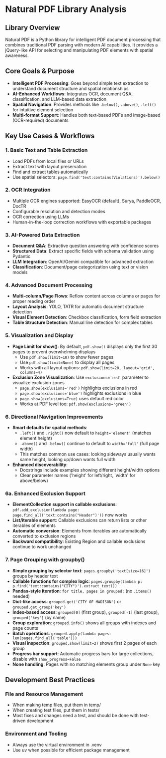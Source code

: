 # Natural PDF Library Analysis

## Library Overview
Natural PDF is a Python library for intelligent PDF document processing that combines traditional PDF parsing with modern AI capabilities. It provides a jQuery-like API for selecting and manipulating PDF elements with spatial awareness.

## Core Goals & Purpose
- **Intelligent PDF Processing**: Goes beyond simple text extraction to understand document structure and spatial relationships
- **AI-Enhanced Workflows**: Integrates OCR, document Q&A, classification, and LLM-based data extraction
- **Spatial Navigation**: Provides methods like `.below()`, `.above()`, `.left()` for intuitive element selection
- **Multi-format Support**: Handles both text-based PDFs and image-based (OCR-required) documents

## Key Use Cases & Workflows

### 1. Basic Text and Table Extraction
- Load PDFs from local files or URLs
- Extract text with layout preservation
- Find and extract tables automatically
- Use spatial selectors: `page.find('text:contains(Violations)').below()`

### 2. OCR Integration
- Multiple OCR engines supported: EasyOCR (default), Surya, PaddleOCR, DocTR
- Configurable resolution and detection modes
- OCR correction using LLMs
- Human-in-the-loop correction workflows with exportable packages

### 3. AI-Powered Data Extraction
- **Document Q&A**: Extractive question answering with confidence scores
- **Structured Data**: Extract specific fields with schema validation using Pydantic
- **LLM Integration**: OpenAI/Gemini compatible for advanced extraction
- **Classification**: Document/page categorization using text or vision models

### 4. Advanced Document Processing
- **Multi-column/Page Flows**: Reflow content across columns or pages for proper reading order
- **Layout Analysis**: YOLO, TATR for automatic document structure detection
- **Visual Element Detection**: Checkbox classification, form field extraction
- **Table Structure Detection**: Manual line detection for complex tables

### 5. Visualization and Display
- **Page Limit for show()**: By default, `pdf.show()` displays only the first 30 pages to prevent overwhelming displays
  - Use `pdf.show(limit=10)` to show fewer pages
  - Use `pdf.show(limit=None)` to display all pages
  - Works with all layout options: `pdf.show(limit=20, layout='grid', columns=4)`
- **Exclusion Zone Visualization**: Use `exclusions='red'` parameter to visualize exclusion zones
  - `page.show(exclusions='red')` highlights exclusions in red
  - `page.show(exclusions='blue')` highlights exclusions in blue
  - `page.show(exclusions=True)` uses default red color
  - Works at PDF level too: `pdf.show(exclusions='green')`

### 6. Directional Navigation Improvements
- **Smart defaults for spatial methods**:
  - `.left()` and `.right()` now default to `height='element'` (matches element height)
  - `.above()` and `.below()` continue to default to `width='full'` (full page width)
  - This matches common use cases: looking sideways usually wants same height, looking up/down wants full width
- **Enhanced discoverability**:
  - Docstrings include examples showing different height/width options
  - Clear parameter names ('height' for left/right, 'width' for above/below)

### 6a. Enhanced Exclusion Support
- **ElementCollection support in callable exclusions**: `pdf.add_exclusion(lambda page: page.find_all('text:contains("Header")'))` now works
- **List/iterable support**: Callable exclusions can return lists or other iterables of elements
- **Automatic conversion**: Elements from iterables are automatically converted to exclusion regions
- **Backward compatibility**: Existing Region and callable exclusions continue to work unchanged

### 7. Page Grouping with groupby()
- **Simple grouping by selector text**: `pages.groupby('text[size=16]')` groups by header text
- **Callable functions for complex logic**: `pages.groupby(lambda p: p.find('text:contains("CITY")').extract_text())`
- **Pandas-style iteration**: `for title, pages in grouped:` (no `.items()` needed)
- **Dict-like access**: `grouped.get('CITY OF MADISON')` or `grouped.get_group('key')`
- **Index-based access**: `grouped[0]` (first group), `grouped[-1]` (last group), `grouped['key']` (by name)
- **Group exploration**: `grouped.info()` shows all groups with indexes and page counts
- **Batch operations**: `grouped.apply(lambda pages: len(pages.find_all('table')))`
- **Visual inspection**: `grouped.show(limit=2)` shows first 2 pages of each group
- **Progress bar support**: Automatic progress bars for large collections, disable with `show_progress=False`
- **None handling**: Pages with no matching elements group under `None` key

## Development Best Practices

### File and Resource Management
- When making temp files, put them in temp/
- When creating test files, put them in tests/
- Most fixes and changes need a test, and should be done with test-driven development

### Environment and Tooling
- Always use the virtual environment in .venv
- Use uv when possible for efficient package management
